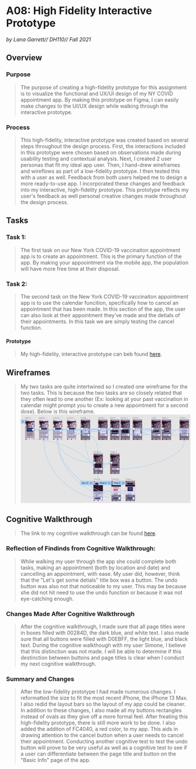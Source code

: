 # A08: High Fidelity Interactive Prototype
*by Lana Garrett// DH110// Fall 2021*
## Overview
### Purpose
> The purpose of creating a high-fidelity prototype for this assignment is to visualize the functional and UX/UI design of my NY COVID appointment app. By making this prototype on Figma, I can easily make changes to the UI/UX design while walking through the interactive prototype.
### Process
> This high-fidelity, interactive prototype was created based on several steps throughout the design process. First, the interactions included in this prototype were chosen based on observations made during usability testing and contextual analysis. Next, I created 2 user personas that fit my ideal app user. Then, I hand-drew wireframes and wireflows as part of a low-fidelity prototype. I then tested this with a user as well. Feedback from both users helped me to design a more ready-to-use app. I incorporated these changes and feedback into my interactive, high-fidelity prototype. This prototype reflects my user's feedback as well personal creative changes made throughout the design process.
## Tasks
### Task 1:
> The first task on our New York COVID-19 vaccinaiton appointment app is to create an appointment. This is the primary function of the app. By making your appoointment via the mobile app, the population will have more free time at their disposal.
### Task 2:
> The second task on the New York COVID-19 vaccinaiton appointment app is to use the calendar funcition, specifically how to cancel an appointment that has been made. In this section of the app, the user can also look at their appointment they've made and the detials of their appointments. In this task we are simply testing the cancel function.
#### Prototype
> My high-fidelity, interactive prototype can beb found [here](https://www.figma.com/proto/zQde8zfSSDwme3zbCvIUJ6/Untitled?node-id=23%3A294&scaling=scale-down&page-id=0%3A1&starting-point-node-id=1%3A6).
## Wireframes
> My two tasks are quite intertwined so I created one wireframe for the two tasks. This is because the two tasks are so closely related that they often lead to one another (Ex: looking at your past vaccination in calendar might prompt you to create a new appointment for a second dose). Below is this wireframe.
![screenshot of wireframes](wireframe.png)
## Cognitive Walkthrough
> The link to my cognitive walkthrough can be found [here](https://youtu.be/t3cjgRH6pUg).
### Reflection of Findinds from Cognitive Walkthrough:
> While walking my user through the app she could complete both tasks, making an appointment (both by location and date) and cancelling an appointment, with ease. My user did, however, think that the "Let's get some detials" title box was a button. The undo button was also not that noticeable to my user. This may be because she did not hit need to use the undo function or because it was not eye-catching enough.
### Changes Made After Cognitive Walkthrough
> After the cognitive walkthrough, I made sure that all page titles were in boxes filled with 00284D, the dark blue, and white text. I also made sure that all buttons were filled with D0EBFF, the light blue, and black text. During the cognitive walkthough with my user Simone, I believe that this distinction was not made. I will be able to determine if this destinction between buttons and page titles is clear when I conduct my next cognitive walkthrough.
### Summary and Changes
> After the low-fidelity prototype I had made numerous changes. I reformatted the size to fit the most recent iPhone, the iPhone 13 Max. I also redid the layout bars so the layout of my app could be cleaner. In addition to these changes, I also made all my buttons rectangles instead of ovals as they give off a more formal feel. After freating this high-fidelity prototype, there is still more work to be done. I also added the additon of FC4040, a red color, to my app. This aids in drawing attention to the cancel button when a user needs to cancel their appointment. Conducting another cognitive test to test the undo button will prove to be very useful as well as a cognitive test to see if a user can differentiate between the page title and button on the "Basic Info" page of the app.
